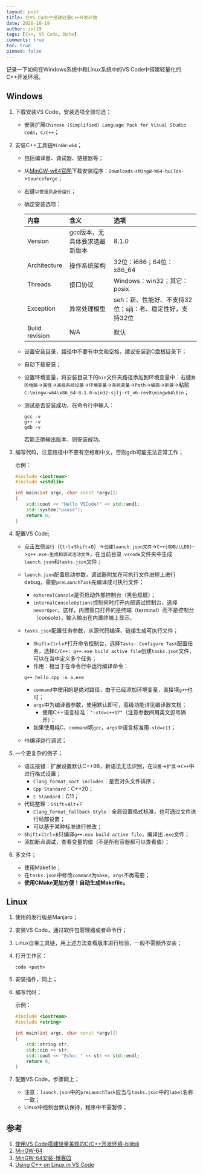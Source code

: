 ```yaml
---
layout: post
title: 在VS Code中搭建轻量C++开发环境
date: 2020-10-19
author: zxl19
tags: [C++, VS Code, Note]
comments: true
toc: true
pinned: false
---
```


记录一下如何在Windows系统中和Linux系统中的VS Code中搭建轻量化的C++开发环境。

<!-- more -->

## Windows

1. 下载安装VS Code，安装选项全部勾选；

    - 安装扩展`Chinese (Simplified) Language Pack for Visual Studio Code`，`C/C++`；

2. 安装C++工具链`MinGW-w64`；

    - 包括编译器、调试器、链接器等；
    - 从[MinGW-w64官网](http://mingw-w64.org)下载安装程序：`Downloads`->`MingW-W64-builds`->`Sourceforge`；
    - 右键`以管理员身份运行`；
    - 确定安装选项：

        | 内容 | 含义 | 选项 |
        | :------ | :------ | :------ |
        | Version | gcc版本，无具体要求选最新版本 | 8.1.0 |
        | Architecture | 操作系统架构 | 32位：i686；64位：x86_64 |
        | Threads | 接口协议 | Windows：win32；其它：posix |
        | Exception | 异常处理模型 | seh：新、性能好、不支持32位；sjlj：老、稳定性好，支持32位 |
        | Build revision | N/A | 默认 |

    - 设置安装目录，路径中不要有中文和空格，建议安装到C盘根目录下；
    - 自动下载安装；
    - 设置环境变量，将安装目录下的`bin`文件夹路径添加到环境变量中：右键`我的电脑`->`属性`->`高级系统设置`->`环境变量`->`系统变量`->`Path`->`编辑`->`新建`->粘贴`C:\mingw-w64\x86_64-8.1.0-win32-sjlj-rt_v6-rev0\mingw64\bin`；
    - 测试是否安装成功，在命令行中输入：

        ```shell
        gcc -v
        g++ -v
        gdb -v
        ```

        若能正确输出版本，则安装成功。

3. 编写代码，注意路径中不要有空格和中文，否则gdb可能无法正常工作；

    示例：

    ```cpp
    #include <iostream>
    #include <cstdlib>

    int main(int argc, char const *argv[])
    {
        std::cout << "Hello VSCode!" << std::endl;
        std::system("pause");
        return 0;
    }
    ```

4. 配置VS Code;

    - 点击左侧`运行`（`Ctrl`+`Shift`+`D`）->`创建launch.json文件`->`C++(GDB/LLDB)`->`g++.exe-生成和调试活动文件`，在当前目录`.vscode`文件夹中生成`launch.json`和`tasks.json`文件；
    - `launch.json`配置启动参数，调试器附加在可执行文件进程上进行debug，需要`preLaunchTask`先编译成可执行文件；
        - `externalConsole`是否启动外部控制台（黑色框框）；
        - `internalConsoleOptions`控制何时打开内部调试控制台，选择`neverOpen`，这样，内置窗口打开的是终端（terminal）而不是控制台（console），输入输出在内置终端上显示。
    - `tasks.json`配置任务参数，从源代码编译、链接生成可执行文件；
        - `Shift`+`Ctrl`+`P`打开命令控制台，选择`Tasks: Configure Task`配置任务，选择`C/C++: g++.exe build active file`创建`tasks.json`文件，可以在当中定义多个任务；
        - 作用：相当于在命令行中运行编译命令：

        ```shell
        g++ hello.cpp -o a.exe
        ```

        - `command`中使用的是绝对路径，由于已经添加环境变量，直接填`g++`也可；
        - `args`中为编译器参数，使用默认即可，高级功能详见编译器文档；
            - 使用C++语言标准：`"-std=c++17"`（注意参数间用英文逗号隔开）；
        - 如果使用纯C，`command`填`gcc`，`args`中语言标准用`-std=c11`；
    - `F5`编译运行调试；

5. 一个更复杂的例子；

    - 语法报错：扩展设置默认C++98，新语法无法识别，在`设置`->`扩展`->`C++`中进行格式设置；
        - `Clang_format_sort includes`：是否对头文件排序；
        - `Cpp Standard`：C++20；
        - `C Standard`：C11；
    - 代码整理：`Shift`+`Alt`+`F`
        - `Clang_format_fallback Style`：全局设置格式标准，也可通过文件进行局部设置；
        - 可以基于某种标准进行修改；
    - `Shift`+`Ctrl`+`B`只编译`g++.exe build active file`，编译出`.exe`文件；
    - 添加断点调试，查看变量的值（不是所有容器都可以查看值）；

6. 多文件；

    - 使用Makefile；
    - 在`tasks.json`中修改`command`为`make`，`args`不再需要；
    - **使用CMake更加方便！自动生成Makefile。**

## Linux

1. 使用的发行版是Manjaro；
2. 安装VS Code，通过软件包管理器或者命令行；
3. Linux自带工具链，用上述方法查看版本进行检验，一般不需额外安装；
4. 打开工作区：

    ```shell
    code <path>
    ```

5. 安装插件，同上；
6. 编写代码；

    示例：

    ```cpp
    #include <iostream>
    #include <string>

    int main(int argc, char const *argv[])
    {
        std::string str;
        std::cin >> str;
        std::cout << "Echo: " << str << std::endl;
        return 0;
    }
    ```

7. 配置VS Code，步骤同上；

    - 注意：`launch.json`中的`preLaunchTask`应当与`tasks.json`中的`label`名称一致；
    - Linux中控制台默认保持，程序中不需暂停；

## 参考

1. [使用VS Code搭建轻量美观的C/C++开发环境-bilibili](https://www.bilibili.com/video/BV1sW411v7VZ)
2. [MinGW-64](http://mingw-w64.org/doku.php)
3. [MinGW-64安装-博客园](https://www.cnblogs.com/ggg-327931457/p/9694516.html)
4. [Using C++ on Linux in VS Code](https://code.visualstudio.com/docs/cpp/config-linux)
